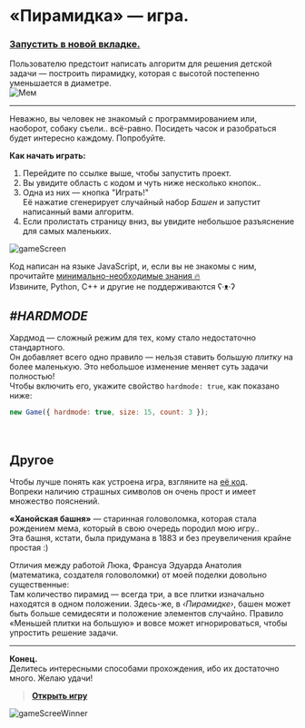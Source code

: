 # «Пирамидка» — игра.
### [**Запустить в новой вкладке.**](https://zoodogood.github.io/piramide/)  


Пользователю предстоит написать алгоритм для решения детской задачи — построить пирамидку, которая с высотой постепенно уменьшается в диаметре.  
![Мем](https://media.discordapp.net/attachments/927904966457303101/988909929475760188/IMG_20220621_235446.jpg)

***

Неважно, вы человек не знакомый с программированием или, наоборот, собаку съели.. всё-равно. Посидеть часок и разобраться будет интересно каждому. Попробуйте.  

**Как начать играть:**  
1. Перейдите по ссылке выше, чтобы запустить проект.
2. Вы увидите область с кодом и чуть ниже несколько кнопок..
3. Одна из них — кнопка "Играть!"  
Её нажатие сгенерирует случайный набор _Башен_ и запустит написанный вами алгоритм.
4. Если пролистать страницу вниз, вы увидите небольшое разъяснение для самых маленьких.

![gameScreen](https://cdn.discordapp.com/attachments/864098765546717184/902089555807731782/unknown.png)

Код написан на языке JavaScript, и, если вы не знакомы с ним, прочитайте [минимально-необходимые знания 🔥](https://github.com/zoodogood/piramide/blob/main/resources/articles/learnjs.md)  
Извините, Python, C++ и другие не поддерживаются ʕ·ᴥ·ʔ


## **_#HARDMODE_**
Хардмод — сложный режим для тех, кому стало недостаточно стандартного.  
Он добавляет всего одно правило — нельзя ставить большую _плитку_ на более маленькую. Это небольшое изменение меняет суть задачи полностью!  
Чтобы включить его, укажите свойство `hardmode: true`, как показано ниже:
```js
new Game({ hardmode: true, size: 15, count: 3 });
```
ᅠ  
## Другое
Чтобы лучше понять как устроена игра, взгляните на [её код](https://github.com/zoodogood/piramide/blob/main/classes/Game.js).  
Вопреки наличию страшных символов он очень прост и имеет множество пояснений.  

**«Ханойская башня»** — старинная головоломка, которая стала рождением мема, который в свою очередь породил мою игру..  
Эта башня, кстати, была придумана в 1883 и без преувеличения крайне простая :)  

Отличия между работой Люка, Франсуа Эдуарда Анатолия (математика, создателя головоломки) от моей поделки довольно существенные:  
Там количество пирамид — всегда три, а все плитки изначально находятся в одном положении. Здесь-же, в _‹Пирамидке›_, башен может быть больше семидесяти и положение элементов случайно. Правило «Меньшей плитки на большую» и вовсе может игнорироваться, чтобы упростить решение задачи.  
***


**Конец.**  
Делитесь интересными способами прохождения, ибо их достаточно много. Желаю удачи!  
> [**Открыть игру**](https://zoodogood.github.io/piramide/)

![gameScreeWinner](https://cdn.discordapp.com/attachments/565126051496198164/902442790624059432/unknown.png)

